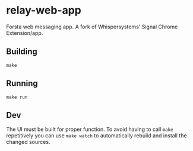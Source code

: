 relay-web-app
========
Forsta web messaging app.  A fork of Whispersystems' Signal Chrome Extension/app.


Building
--------

    make


Running
--------

    make run


Dev
--------
The UI must be built for proper function.  To avoid having to call `make` 
repetitively you can use `make watch` to automatically rebuild and install
the changed sources.
